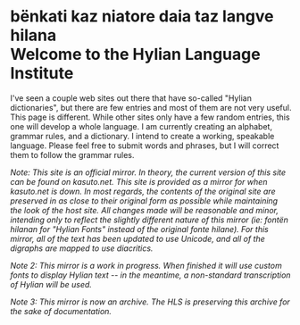 # <span class="hylian_kas">bënkati kaz niatore daia taz langve hilana</span><br>Welcome to the Hylian Language Institute

I've seen a couple web sites out there that have so-called "Hylian dictionaries", but there are few entries and most of them are not very useful. This page is different. While other sites only have a few random entries, this one will develop a whole language. I am currently creating an alphabet, grammar rules, and a dictionary. I intend to create a working, speakable language. Please feel free to submit words and phrases, but I will correct them to follow the grammar rules.

_Note: This site is an official mirror. In theory, the current version of this site can be found on kasuto.net. This site is provided as a mirror for when kasuto.net is down. In most regards, the contents of the original site are preserved in as close to their original form as possible while maintaining the look of the host site. All changes made will be reasonable and minor, intending only to reflect the slightly different nature of this mirror (ie: fontën hilanan for "Hylian Fonts" instead of the original fonte hilane). For this mirror, all of the text has been updated to use Unicode, and all of the digraphs are mapped to use diacritics._

_Note 2: This mirror is a work in progress. When finished it will use custom fonts to display Hylian text -- in the meantime, a non-standard transcription of Hylian will be used._

_Note 3: This mirror is now an archive. The HLS is preserving this archive for the sake of documentation._
